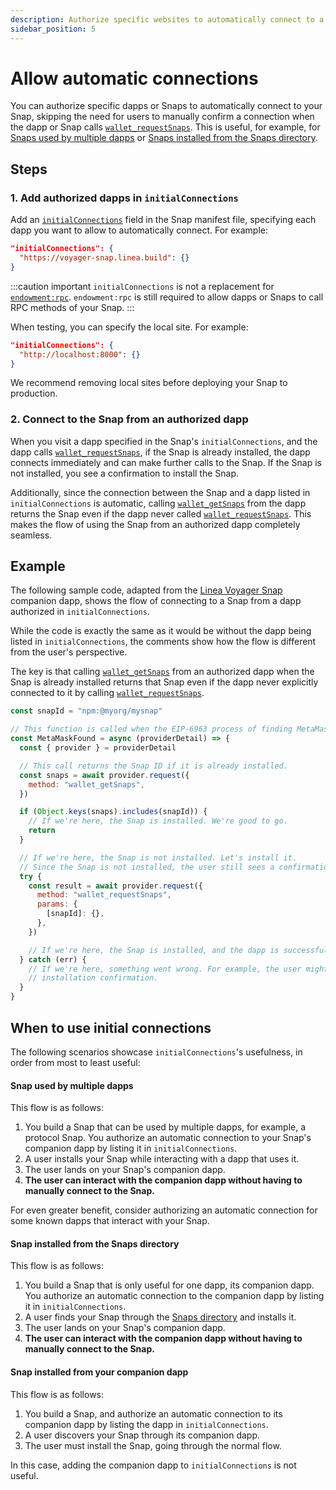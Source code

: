 ```yaml
---
description: Authorize specific websites to automatically connect to a Snap.
sidebar_position: 5
---
```


# Allow automatic connections

You can authorize specific dapps or Snaps to automatically connect to your Snap, skipping the need
for users to manually confirm a connection when the dapp or Snap calls
[`wallet_requestSnaps`](../reference/wallet-api-for-snaps.md#wallet_requestsnaps).
This is useful, for example, for [Snaps used by multiple dapps](#snap-used-by-multiple-dapps) or
[Snaps installed from the Snaps directory](#snap-installed-from-the-snaps-directory).

## Steps

### 1. Add authorized dapps in `initialConnections`

Add an [`initialConnections`](../reference/permissions.md#initial-connections) field in the Snap
manifest file, specifying each dapp you want to allow to automatically connect.
For example:

```json title="snap.manifest.json"
"initialConnections": {
  "https://voyager-snap.linea.build": {}
}
```

:::caution important
`initialConnections` is not a replacement for [`endowment:rpc`](../reference/permissions.md#endowmentrpc).
`endowment:rpc` is still required to allow dapps or Snaps to call RPC methods of your Snap.
:::

When testing, you can specify the local site.
For example:

```json title="snap.manifest.json"
"initialConnections": {
  "http://localhost:8000": {}
}
```

We recommend removing local sites before deploying your Snap to production.

### 2. Connect to the Snap from an authorized dapp

When you visit a dapp specified in the Snap's `initialConnections`, and the dapp calls
[`wallet_requestSnaps`](../reference/wallet-api-for-snaps.md#wallet_requestsnaps), if the Snap is
already installed, the dapp connects immediately and can make further calls to the Snap.
If the Snap is not installed, you see a confirmation to install the Snap.

Additionally, since the connection between the Snap and a dapp listed in `initialConnections`
is automatic, calling [`wallet_getSnaps`](../reference/wallet-api-for-snaps.md#wallet_getsnaps) from
the dapp returns the Snap even if the dapp never called
[`wallet_requestSnaps`](../reference/wallet-api-for-snaps.md#wallet_requestsnaps).
This makes the flow of using the Snap from an authorized dapp completely seamless.

## Example

The following sample code, adapted from the
[Linea Voyager Snap](https://github.com/Consensys/linea-voyager-snap) companion dapp, shows the flow
of connecting to a Snap from a dapp authorized in `initialConnections`.

While the code is exactly the same as it would be without the dapp being listed in
`initialConnections`, the comments show how the flow is different from the user's perspective.

The key is that calling [`wallet_getSnaps`](../reference/wallet-api-for-snaps.md#wallet_getsnaps)
from an authorized dapp when the Snap is already installed returns that Snap even if the dapp never
explicitly connected to it by calling
[`wallet_requestSnaps`](../reference/wallet-api-for-snaps.md#wallet_requestsnaps).

```js title="script.js"
const snapId = "npm:@myorg/mysnap"

// This function is called when the EIP-6963 process of finding MetaMask is successful.
const MetaMaskFound = async (providerDetail) => {
  const { provider } = providerDetail

  // This call returns the Snap ID if it is already installed.
  const snaps = await provider.request({
    method: "wallet_getSnaps",
  })

  if (Object.keys(snaps).includes(snapId)) {
    // If we're here, the Snap is installed. We're good to go.
    return
  }

  // If we're here, the Snap is not installed. Let's install it.
  // Since the Snap is not installed, the user still sees a confirmation to install the Snap.
  try {
    const result = await provider.request({
      method: "wallet_requestSnaps",
      params: {
        [snapId]: {},
      },
    })

    // If we're here, the Snap is installed, and the dapp is successfully connected to it.
  } catch (err) {
    // If we're here, something went wrong. For example, the user might have declined the Snap
    // installation confirmation.
  }
}
```

## When to use initial connections

The following scenarios showcase `initialConnections`'s usefulness, in order from most to least useful:

#### Snap used by multiple dapps

This flow is as follows:

1. You build a Snap that can be used by multiple dapps, for example, a protocol Snap.
   You authorize an automatic connection to your Snap's companion dapp by listing it in `initialConnections`.
2. A user installs your Snap while interacting with a dapp that uses it.
3. The user lands on your Snap's companion dapp.
4. **The user can interact with the companion dapp without having to manually connect to the Snap.**

For even greater benefit, consider authorizing an automatic connection for some known dapps that
interact with your Snap.

#### Snap installed from the Snaps directory

This flow is as follows:

1. You build a Snap that is only useful for one dapp, its companion dapp.
   You authorize an automatic connection to the companion dapp by listing it in `initialConnections`.
2. A user finds your Snap through the [Snaps directory](https://snaps.metamask.io) and installs it.
3. The user lands on your Snap's companion dapp.
4. **The user can interact with the companion dapp without having to manually connect to the Snap.**

#### Snap installed from your companion dapp

This flow is as follows:

1. You build a Snap, and authorize an automatic connection to its companion dapp by listing the dapp
   in `initialConnections`.
2. A user discovers your Snap through its companion dapp.
3. The user must install the Snap, going through the normal flow.

In this case, adding the companion dapp to `initialConnections` is not useful.
